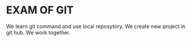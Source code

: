 # EXAM OF GIT
We learn git command and use local reposytory.
We create new project in git hub.
We work together.
